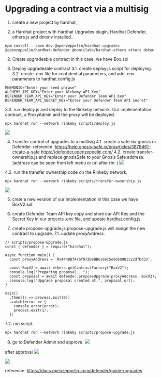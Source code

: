 # Upgrading a contract via a multisig

1. create a new project by hardhat, 

2. a Hardhat project with Hardhat Upgrades plugin, Hardhat Defender, ethers.js and dotenv installed..
```
npm install --save-dev @openzeppelin/hardhat-upgrades @openzeppelin/hardhat-defender @nomiclabs/hardhat-ethers ethers doten
```

2. Create upgradeable contract
in this case, we have Box.sol

3. Deploy upgradeable contract
3.1. create deploy.js script for deploying.
3.2. create .env file for confidential parameters, and add .env parameters to hardhat.config.js
```
MNEMONIC="Enter your seed phrase"
ALCHEMY_API_KEY="Enter your Alchemy API Key"
DEFENDER_TEAM_API_KEY="Enter your Defender Team API Key"
DEFENDER_TEAM_API_SECRET_KEY="Enter your Defender Team API Secret"
```
3.3. run deploy.js and deploy to the Rinkeby network.
Our implementation contract, a ProxyAdmin and the proxy will be deployed.

```
npx hardhat run --network rinkeby scripts/deploy.js
```
![](https://i.imgur.com/i04PFbF.png)

4. Transfer control of upgrades to a multisig
4.1. create a safe via gnosis or Defender.
reference: 
https://help.gnosis-safe.io/en/articles/3876461-create-a-safe
https://defender.openzeppelin.com/
4.2. create transfer-ownership.js and replace gnosisSafe to your Gnosis Safe address.(address can be seen from left menu or url after rin:<safe address> )
![](https://i.imgur.com/09hxvBG.png)
    
4.3. run the transfer ownership code on the Rinkeby network.
```
npx hardhat run --network rinkeby scripts/transfer-ownership.js
```
![](https://i.imgur.com/UOAaai5.png)

5. crete a new version of our implementation
in this case we have BoxV2.sol

6. create Defender Team API key
copy and store our API Key and the Secret Key in our projects .env file, and update hardhat.config.js.

7. create propose-upgrade.js
propose-upgrade.js will assign the new contract to upgrade.
7.1. update proxyAddress. 
```
// scripts/propose-upgrade.js
const { defender } = require("hardhat");

async function main() {
  const proxyAddress = '0x444DBfA76f972D8BB6360c5e9d68083522dfDd33';

  const BoxV2 = await ethers.getContractFactory("BoxV2");
  console.log("Preparing proposal...");
  const proposal = await defender.proposeUpgrade(proxyAddress, BoxV2);
  console.log("Upgrade proposal created at:", proposal.url);
}

main()
  .then(() => process.exit(0))
  .catch(error => {
    console.error(error);
    process.exit(1);
  })

```
7.2. run script.
```
npx hardhat run --network rinkeby scripts/propose-upgrade.js
```    
    
8. go to Defender Admin and approve.
![](https://i.imgur.com/cO3Nsz3.jpg)

after approval
![](https://i.imgur.com/NNX5bVr.png)

![](https://i.imgur.com/3naFy9e.png)

reference: https://docs.openzeppelin.com/defender/guide-upgrades

